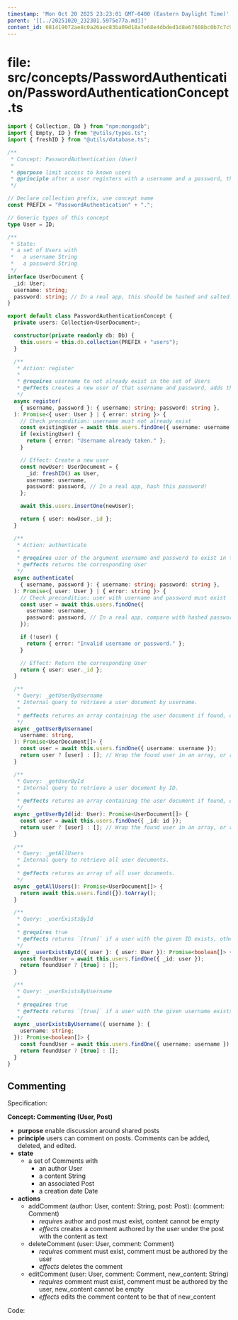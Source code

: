 ```yaml
---
timestamp: 'Mon Oct 20 2025 23:23:01 GMT-0400 (Eastern Daylight Time)'
parent: '[[../20251020_232301.5975e77a.md]]'
content_id: 081419072ae8c0a26aec83ba09d18a7e68e4dbded1d8e67608bc0b7c7c9944b2
---
```


# file: src/concepts/PasswordAuthentication/PasswordAuthenticationConcept.ts

```typescript
import { Collection, Db } from "npm:mongodb";
import { Empty, ID } from "@utils/types.ts";
import { freshID } from "@utils/database.ts";

/**
 * Concept: PasswordAuthentication (User)
 *
 * @purpose limit access to known users
 * @principle after a user registers with a username and a password, they can authenticate with that same username and password and be treated each time as the same user
 */

// Declare collection prefix, use concept name
const PREFIX = "PasswordAuthentication" + ".";

// Generic types of this concept
type User = ID;

/**
 * State:
 * a set of Users with
 *   a username String
 *   a password String
 */
interface UserDocument {
  _id: User;
  username: string;
  password: string; // In a real app, this should be hashed and salted. For now, we'll stick with plaintext for simplicity.
}

export default class PasswordAuthenticationConcept {
  private users: Collection<UserDocument>;

  constructor(private readonly db: Db) {
    this.users = this.db.collection(PREFIX + "users");
  }

  /**
   * Action: register
   *
   * @requires username to not already exist in the set of Users
   * @effects creates a new user of that username and password, adds that user to the set of users, and returns the new user
   */
  async register(
    { username, password }: { username: string; password: string },
  ): Promise<{ user: User } | { error: string }> {
    // Check precondition: username must not already exist
    const existingUser = await this.users.findOne({ username: username });
    if (existingUser) {
      return { error: "Username already taken." };
    }

    // Effect: Create a new user
    const newUser: UserDocument = {
      _id: freshID() as User,
      username: username,
      password: password, // In a real app, hash this password!
    };

    await this.users.insertOne(newUser);

    return { user: newUser._id };
  }

  /**
   * Action: authenticate
   *
   * @requires user of the argument username and password to exist in the set of Users
   * @effects returns the corresponding User
   */
  async authenticate(
    { username, password }: { username: string; password: string },
  ): Promise<{ user: User } | { error: string }> {
    // Check precondition: user with username and password must exist
    const user = await this.users.findOne({
      username: username,
      password: password, // In a real app, compare with hashed password!
    });

    if (!user) {
      return { error: "Invalid username or password." };
    }

    // Effect: Return the corresponding User
    return { user: user._id };
  }

  /**
   * Query: _getUserByUsername
   * Internal query to retrieve a user document by username.
   *
   * @effects returns an array containing the user document if found, otherwise an empty array.
   */
  async _getUserByUsername(
    username: string,
  ): Promise<UserDocument[]> {
    const user = await this.users.findOne({ username: username });
    return user ? [user] : []; // Wrap the found user in an array, or return an empty array
  }

  /**
   * Query: _getUserById
   * Internal query to retrieve a user document by ID.
   *
   * @effects returns an array containing the user document if found, otherwise an empty array.
   */
  async _getUserById(id: User): Promise<UserDocument[]> {
    const user = await this.users.findOne({ _id: id });
    return user ? [user] : []; // Wrap the found user in an array, or return an empty array
  }

  /**
   * Query: _getAllUsers
   * Internal query to retrieve all user documents.
   *
   * @effects returns an array of all user documents.
   */
  async _getAllUsers(): Promise<UserDocument[]> {
    return await this.users.find({}).toArray();
  }

  /**
   * Query: _userExistsById
   *
   * @requires true
   * @effects returns `[true]` if a user with the given ID exists, otherwise `[]`
   */
  async _userExistsById({ user }: { user: User }): Promise<boolean[]> {
    const foundUser = await this.users.findOne({ _id: user });
    return foundUser ? [true] : [];
  }

  /**
   * Query: _userExistsByUsername
   *
   * @requires true
   * @effects returns `[true]` if a user with the given username exists, otherwise `[]`
   */
  async _userExistsByUsername({ username }: {
    username: string;
  }): Promise<boolean[]> {
    const foundUser = await this.users.findOne({ username: username });
    return foundUser ? [true] : [];
  }
}

```

## Commenting

Specification:

**Concept: Commenting (User, Post)**

* **purpose** enable discussion around shared posts
* **principle** users can comment on posts. Comments can be added, deleted, and edited.
* **state**
  * a set of Comments with
    * an author User
    * a content String
    * an associated Post
    * a creation date Date
* **actions**
  * addComment (author: User, content: String, post: Post): (comment: Comment)
    * *requires* author and post must exist, content cannot be empty
    * *effects* creates a comment authored by the user under the post with the content as text
  * deleteComment (user: User, comment: Comment)
    * *requires* comment must exist, comment must be authored by the user
    * *effects* deletes the comment
  * editComment (user: User, comment: Comment, new\_content: String)
    * *requires* comment must exist, comment must be authored by the user, new\_content cannot be empty
    * *effects* edits the comment content to be that of new\_content

Code:
